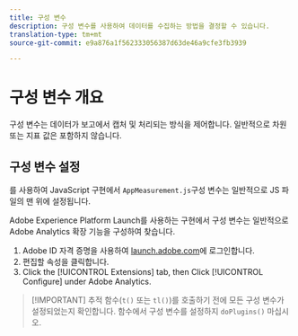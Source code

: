 ```yaml
---
title: 구성 변수
description: 구성 변수를 사용하여 데이터를 수집하는 방법을 결정할 수 있습니다.
translation-type: tm+mt
source-git-commit: e9a876a1f562333056387d63de46a9cfe3fb3939

---
```



# 구성 변수 개요

구성 변수는 데이터가 보고에서 캡처 및 처리되는 방식을 제어합니다. 일반적으로 차원 또는 지표 값은 포함하지 않습니다.

## 구성 변수 설정

를 사용하여 JavaScript 구현에서 `AppMeasurement.js`구성 변수는 일반적으로 JS 파일의 맨 위에 설정됩니다.

Adobe Experience Platform Launch를 사용하는 구현에서 구성 변수는 일반적으로 Adobe Analytics 확장 기능을 구성하여 찾습니다.

1. Adobe ID 자격 증명을 사용하여 [launch.adobe.com](https://launch.adobe.com)에 로그인합니다.
2. 편집할 속성을 클릭합니다.
3. Click the [!UICONTROL Extensions] tab, then Click [!UICONTROL Configure] under Adobe Analytics.

> [!IMPORTANT] 추적 함수(`t()` 또는 `tl()`)를 호출하기 전에 모든 구성 변수가 설정되었는지 확인합니다. 함수에서 구성 변수를 설정하지 `doPlugins()` 마십시오.
